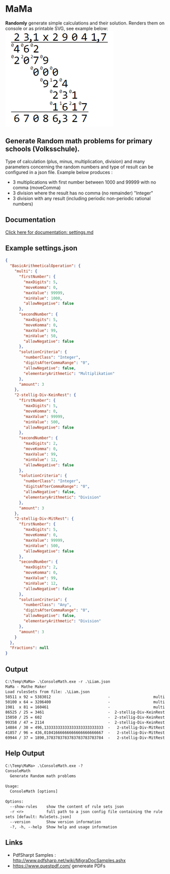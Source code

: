 # MaMa # 

**Randomly** generate simple calculations and their solution.
Renders them on console or as printable SVG, see example below:
![alt text](docu/pics/example-multiplication.png)

## Generate Random math problems for primary schools (Volksschule). ##

Type of calculation (plus, minus, multiplication, division) and many parameters concerning the random numbers and type of result can be configured in a json file.
Example below produces :
- 3 multiplications with first number between 1000 and 99999 with no comma (moveComma)
- 3 division where the result has no comma (no remainder) "Integer"
- 3 division with any result (including periodic non-periodic rational numbers)

## Documentation
[Click here for documentation: settings.md](docu/settings.md)
 
 ## Example settings.json

``` json
{
  "BasicArithmeticalOperation": {
    "multi": {
      "firstNumber": {
        "maxDigits": 5,
        "moveKomma": 0,
        "maxValue": 99999,
        "minValue": 1000,
        "allowNegative": false
      },
      "secondNumber": {
        "maxDigits": 5,
        "moveKomma": 0,
        "maxValue": 99,
        "minValue": 50,
        "allowNegative": false
      },
      "solutionCriteria": {
        "numberClass": "Integer",
        "digitsAfterCommaRange": "0",
        "allowNegative": false,
        "elementaryArithmetic": "Multiplikation"
      },
      "amount": 3
    },
    "2-stellig-Div-KeinRest": {
      "firstNumber": {
        "maxDigits": 5,
        "moveKomma": 0,
        "maxValue": 99999,
        "minValue": 500,
        "allowNegative": false
      },
      "secondNumber": {
        "maxDigits": 2,
        "moveKomma": 0,
        "maxValue": 99,
        "minValue": 12,
        "allowNegative": false
      },
      "solutionCriteria": {
        "numberClass": "Integer",
        "digitsAfterCommaRange": "0",
        "allowNegative": false,
        "elementaryArithmetic": "Division"
      },
      "amount": 3
    },
    "2-stellig-Div-MitRest": {
      "firstNumber": {
        "maxDigits": 5,
        "moveKomma": 0,
        "maxValue": 99999,
        "minValue": 500,
        "allowNegative": false
      },
      "secondNumber": {
        "maxDigits": 2,
        "moveKomma": 0,
        "maxValue": 99,
        "minValue": 12,
        "allowNegative": false
      },
      "solutionCriteria": {
        "numberClass": "Any",
        "digitsAfterCommaRange": "0",
        "allowNegative": false,
        "elementaryArithmetic": "Division"
      },
      "amount": 3
    }
  },
  "Fractions": null
}
```

## Output

```
C:\Temp\MaMa> .\ConsoleMath.exe -r .\Liam.json
MaMa - Mathe Maker
Load rulesSets from file: .\Liam.json
58511 x 92 = 5383012                         -                   multi
50100 x 64 = 3206400                         -                   multi
1981  x 81 = 160461                          -                   multi
86525 / 25 = 3461                            -  2-stellig-Div-KeinRest
15050 / 25 = 602                             -  2-stellig-Div-KeinRest
99358 / 47 = 2114                            -  2-stellig-Div-KeinRest
14884 / 30 = 496,13333333333333333333333333  -   2-stellig-Div-MitRest
41857 / 96 = 436,01041666666666666666666667  -   2-stellig-Div-MitRest
69944 / 37 = 1890,3783783783783783783783784  -   2-stellig-Div-MitRest
```

## Help Output ##

```
C:\Temp\MaMa> .\ConsoleMath.exe -?
ConsoleMath
  Generate Random math problems

Usage:
  ConsoleMath [options]

Options:
  --show-rules    show the content of rule sets json
  -r <r>          full path to a json config file containing the rule sets [default: RuleSets.json]
  --version       Show version information
  -?, -h, --help  Show help and usage information
 ```

 ## Links
- PdfSharpt Samples : http://www.pdfsharp.net/wiki/MigraDocSamples.ashx
- https://www.questpdf.com/ genereate PDFs